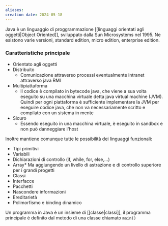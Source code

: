 ```yaml
---
aliases: 
creation date: 2024-05-18
---
```


Java è un linguaggio di proggrammazione [[linguaggi orientati agli oggetti|Object Oriented]],  sviluppato dalla Sun Microsystems nel 1995. Ne esistono varie versioni, standard edition, micro edition, enterprise edition. 


### Caratteristiche principale
- Orientato agli oggetti
- Distribuito 
	- Comunicazione attraverso processi eventualmente intranet attraverso java RMI
- Multipiattaforma
	- Il codice è compilato in bytecode java, che viene a sua volta eseguito su una macchina virtuale detta java virtual machine (JVM). Quindi per ogni piattaforma è sufficiente implementare la JVM per eseguire codice java, che non va necessariamente scritto e compilato con un sistema in mente
- Sicuro
	- Essendo eseguito in una macchina virtuale, è eseguito in sandbox e non può danneggiare l'host

Inoltre mantiene comunque tutte le possibilità dei linguaggi funzionali:
- Tipi primitivi
- Variabili
- Dichiarazioni di controllo (if, while, for, else,...)
- Array*
Ma aggiungendo un livello di astrazione e di controllo superiore per i grandi progetti
- Classi
- Interfacce
- Pacchetti
- Nascondere informazioni
- Ereditarietà
- Polimorfismo e binding dinamico


Un programma in Java è un insieme di [[classe|classi]], il programma principale è definito dal metodo di una classe chiamato `main()`